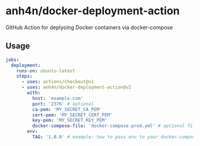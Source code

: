 # anh4n/docker-deployment-action

GitHub Action for deplyoing Docker containers via docker-compose

## Usage

```yml
jobs:
  deployment:
    runs-on: ubuntu-latest
    steps:
      - uses: actions/checkout@v1
      - uses: anh4n/docker-deployment-action@v2
        with:
          host: 'example.com'
          port: '2376' # optional
          ca-pem: 'MY_SECRET_CA_PEM'
          cert-pem: 'MY_SECRET_CERT_PEM'
          key-pem: 'MY_SECRET_KEY_PEM'
          docker-compose-file: 'docker-compose.prod.yml' # optional file which is merged with docker-compose.yml
        env:
          TAG: '1.0.0' # example: how to pass env to your docker-compose.yml 
```